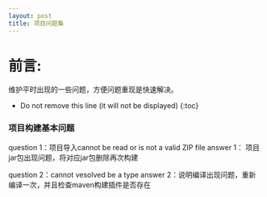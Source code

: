 ```yaml
---
layout: post
title: 项目问题集
---
```


# 前言:
维护平时出现的一些问题，方便问题重现是快速解决。

* Do not remove this line (it will not be displayed)
{:toc}


### 项目构建基本问题
question 1：项目导入cannot be read or is not a valid ZIP file
answer 1：  项目jar包出现问题，将对应jar包删除再次构建

question 2：cannot vesolved be a type
answer 2：说明编译出现问题，重新编译一次，并且检查maven构建插件是否存在
